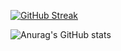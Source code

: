 [![GitHub Streak](https://streak-stats.demolab.com?user=Shaunfurtado)](https://git.io/streak-stats)

![Anurag's GitHub stats](https://github-readme-stats.vercel.app/api?username=Shaunfurtado&show=reviews,discussions_started,discussions_answered,prs_merged,prs_merged_percentage&show_icons=true)

